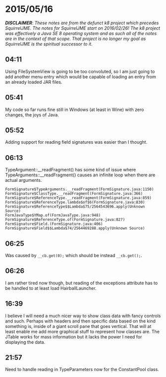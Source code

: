 # 2015/05/16

***DISCLAIMER***: _These notes are from the defunct k8 project which_
_precedes SquirrelJME. The notes for SquirrelJME start on 2016/02/26!_
_The k8 project was effectively a Java SE 8 operating system and as such_
_all of the notes are in the context of that scope. That project is no_
_longer my goal as SquirrelJME is the spiritual successor to it._

## 04:11

Using FileSystemView is going to be too convoluted, so I am just going to add
another menu entry which would be capable of loading an entry from an already
loaded JAR files.

## 05:41

My code so far runs fine still in Windows (at least in Wine) with zero
changes, the joys of Java.

## 05:52

Adding support for reading field signatures was easier than I thought.

## 06:13

TypeArgument::__readFragment() has some kind of issue where
TypeArguments::__readFragment() causes an infinite loop when there are actual
arguments.

    
    
    FormSignature$TypeArguments.__readFragment(FormSignature.java:1150)
    FormSignature$ClassType.__readFragment(FormSignature.java:366)
    FormSignature$ReferenceType.__readFragment(FormSignature.java:859)
    FormSignature$ReferenceType.lambda$of$6(FormSignature.java:830)
    FormSignature$ReferenceType$$Lambda$75/2564543696.apply(Unknown Source)
    FormJavaType$YMap.of(FormJavaType.java:948)
    FormSignature$ReferenceType.of(FormSignature.java:827)
    FormSignature$Field.(FormSignature.java:406)
    FormSignature$Field$$Lambda$74/2564469288.apply(Unknown Source)
    

## 06:25

Was caused by `__cb.get(0);` which should be instead `__cb.get();`.

## 06:26

I am rather tired now though, but reading of the exceptions attribute has to
be handled to at least load HairballLauncher.

## 16:39

I believe I will need a much nicer way to show class data with fancy controls
and such. Perhaps with headers and then specific data based on the kind
something is, inside of a giant scroll pane that goes vertical. That will at
least enable me add more graphical stuff to represent how classes are. The
JTable works for mass information but it lacks the power I need for displaying
the data.

## 21:57

Need to handle reading in TypeParameters now for the ConstantPool class.


